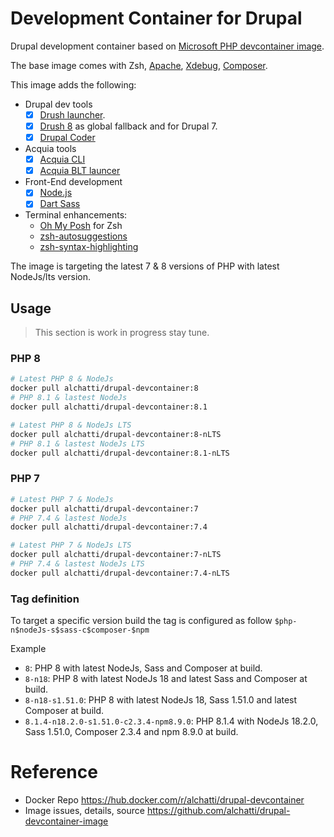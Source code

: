 # Development Container for Drupal

Drupal development container based on [Microsoft PHP devcontainer image](https://mcr.microsoft.com/v2/vscode/devcontainers/php/tags/list).

The base image comes with Zsh, [Apache](https://httpd.apache.org/), [Xdebug](https://xdebug.org/), [Composer](https://getcomposer.org/).

This image adds the following:

- Drupal dev tools
	- [X] [Drush launcher](https://github.com/drush-ops/drush-launcher).
	- [X] [Drush 8](https://www.drush.org/latest/) as global fallback and for Drupal 7.
	- [X] [Drupal Coder](https://www.drupal.org/project/coder)

- Acquia tools
	- [X] [Acquia CLI](https://docs.acquia.com/acquia-cli/)
	- [X] [Acquia BLT launcer](https://github.com/acquia/blt-launcher/)

- Front-End development
	- [X] [Node.js](https://nodejs.org)
	- [X] [Dart Sass](https://github.com/sass/dart-sass)

- Terminal enhancements:
	- [Oh My Posh](https://ohmyposh.dev/) for Zsh
	- [zsh-autosuggestions](https://github.com/zsh-users/zsh-autosuggestions)
	- [zsh-syntax-highlighting](https://github.com/zsh-users/zsh-syntax-highlighting)

The image is targeting the latest 7 & 8 versions of PHP with latest NodeJs/lts version.

## Usage

> This section is work in progress stay tune.

### PHP 8

```bash
# Latest PHP 8 & NodeJs
docker pull alchatti/drupal-devcontainer:8
# PHP 8.1 & lastest NodeJs
docker pull alchatti/drupal-devcontainer:8.1
```

```bash
# Latest PHP 8 & NodeJs LTS
docker pull alchatti/drupal-devcontainer:8-nLTS
# PHP 8.1 & lastest NodeJs LTS
docker pull alchatti/drupal-devcontainer:8.1-nLTS
```
### PHP 7

```bash
# Latest PHP 7 & NodeJs
docker pull alchatti/drupal-devcontainer:7
# PHP 7.4 & lastest NodeJs
docker pull alchatti/drupal-devcontainer:7.4
```

```bash
# Latest PHP 7 & NodeJs LTS
docker pull alchatti/drupal-devcontainer:7-nLTS
# PHP 7.4 & lastest NodeJs LTS
docker pull alchatti/drupal-devcontainer:7.4-nLTS
```

### Tag definition

To target a specific version build the tag is configured as follow `$php-n$nodeJs-s$sass-c$composer-$npm`

Example

- `8`: PHP 8 with latest NodeJs, Sass and Composer at build.
- `8-n18`: PHP 8 with latest NodeJs 18 and latest Sass and Composer at build.
- `8-n18-s1.51.0`: PHP 8 with latest NodeJs 18, Sass 1.51.0 and latest Composer at build.
- `8.1.4-n18.2.0-s1.51.0-c2.3.4-npm8.9.0`: PHP 8.1.4 with NodeJs 18.2.0, Sass 1.51.0, Composer 2.3.4 and npm 8.9.0 at build.

# Reference

- Docker Repo https://hub.docker.com/r/alchatti/drupal-devcontainer
- Image issues, details, source https://github.com/alchatti/drupal-devcontainer-image
